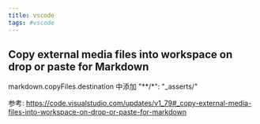 ```yaml
---
title: vscode
tags: #vscode
---
```


## Copy external media files into workspace on drop or paste for Markdown
markdown.copyFiles.destination 中添加
"**/*": "_asserts/"

参考: https://code.visualstudio.com/updates/v1_79#_copy-external-media-files-into-workspace-on-drop-or-paste-for-markdown

